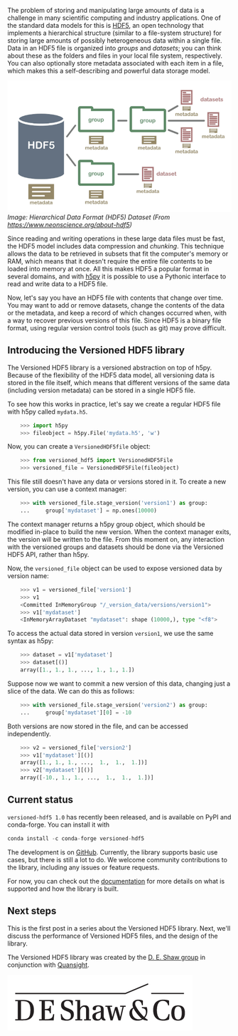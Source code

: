 <!--
.. title: Introducing Versioned HDF5
.. slug: introducing-versioned-hdf5
.. date: 2020-08-21 08:00:00 UTC-05:00
.. author: Melissa Weber Mendonça
.. tags: HDF5, h5py
.. category:
.. link:
.. description:
.. type: text
-->


The problem of storing and manipulating large amounts of data is a challenge in
many scientific computing and industry applications. One of the standard data
models for this is [HDF5](https://support.hdfgroup.org/HDF5/whatishdf5.html),
an open technology that implements a hierarchical structure (similar to a
file-system structure) for storing large amounts of possibly heterogeneous data
within a single file. Data in an HDF5 file is organized into *groups* and
*datasets*; you can think about these as the folders and files in your local
file system, respectively. You can also optionally store metadata associated
with each item in a file, which makes this a self-describing and powerful data
storage model.

<!-- TEASER_END -->

![Hierarchical Data Format (HDF5) Dataset (From https://www.neonscience.org/about-hdf5) ](/images/hdf5_structure4_resized.png)
*Image: Hierarchical Data Format (HDF5) Dataset (From https://www.neonscience.org/about-hdf5)*

Since reading and writing operations in these large data files must be fast,
the HDF5 model includes data compression and *chunking*. This technique allows
the data to be retrieved in subsets that fit the computer's memory or RAM,
which means that it doesn't require the entire file contents to be loaded into
memory at once. All this makes HDF5 a popular format in several domains, and
with [h5py](https://www.h5py.org) it is possible to use a Pythonic interface to
read and write data to a HDF5 file.

Now, let's say you have an HDF5 file with contents that change over time. You
may want to add or remove datasets, change the contents of the data or the
metadata, and keep a record of which changes occurred when, with a way to
recover previous versions of this file. Since HDF5 is a binary file format,
using regular version control tools (such as git) may prove difficult.

Introducing the Versioned HDF5 library
--------------------------------------

The Versioned HDF5 library is a versioned abstraction on top of h5py. Because
of the flexibility of the HDF5 data model, all versioning data is stored in the
file itself, which means that different versions of the same data (including
version metadata) can be stored in a single HDF5 file.

To see how this works in practice, let's say we create a regular HDF5 file with
h5py called `mydata.h5`.

```py
    >>> import h5py
    >>> fileobject = h5py.File('mydata.h5', 'w')
```

Now, you can create a `VersionedHDF5file` object:

```py
    >>> from versioned_hdf5 import VersionedHDF5File
    >>> versioned_file = VersionedHDF5File(fileobject)
```

This file still doesn't have any data or versions stored in it. To create a new
version, you can use a context manager:

```py
    >>> with versioned_file.stage_version('version1') as group:
    ...     group['mydataset'] = np.ones(10000)
```

The context manager returns a h5py group object, which should be modified
in-place to build the new version. When the context manager exits, the version
will be written to the file. From this moment on, any interaction with the
versioned groups and datasets should be done via the Versioned HDF5 API, rather
than h5py.

Now, the `versioned_file` object can be used to expose versioned data by version name:

```py
    >>> v1 = versioned_file['version1']
    >>> v1
    <Committed InMemoryGroup "/_version_data/versions/version1">
    >>> v1['mydataset']
    <InMemoryArrayDataset "mydataset": shape (10000,), type "<f8">
```

To access the actual data stored in version `version1`, we use the same syntax
as h5py:

```py
    >>> dataset = v1['mydataset']
    >>> dataset[()]
    array([1., 1., 1., ..., 1., 1., 1.])
```

Suppose now we want to commit a new version of this data, changing just a slice
of the data. We can do this as follows:

```py
    >>> with versioned_file.stage_version('version2') as group:
    ...     group['mydataset'][0] = -10
```

Both versions are now stored in the file, and can be accessed independently.

```py
    >>> v2 = versioned_file['version2']
    >>> v1['mydataset'][()]
    array([1., 1., 1., ...,  1.,  1.,  1.])]
    >>> v2['mydataset'][()]
    array([-10., 1., 1., ...,  1.,  1.,  1.])]
```


Current status
--------------

`versioned-hdf5 1.0` has recently been released, and is available on PyPI and conda-forge. You can install it with

```py
conda install -c conda-forge versioned-hdf5
```

The development is on [GitHub](https://github.com/deshaw/versioned-hdf5).
Currently, the library supports basic use cases, but there is still a lot to
do. We welcome community contributions to the library, including any issues or
feature requests.

For now, you can check out the
[documentation](https://deshaw.github.io/versioned-hdf5/) for more details on
what is supported and how the library is built.


Next steps
----------

This is the first post in a series about the Versioned HDF5 library. Next,
we'll discuss the performance of Versioned HDF5 files, and the design of the
library.

The Versioned HDF5 library was created by the [D. E. Shaw
group](https://www.deshaw.com/) in conjunction with
[Quansight](https://www.quansight.com/).

![https://www.deshaw.com ](/images/sponsors/black_logo_417x125.png)

